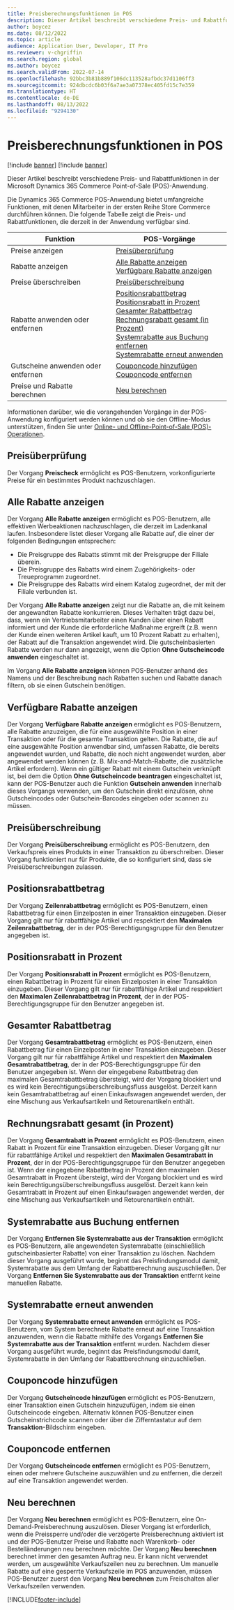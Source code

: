 ```yaml
---
title: Preisberechnungsfunktionen in POS
description: Dieser Artikel beschreibt verschiedene Preis- und Rabattfunktionen in der Microsoft Dynamics 365 Commerce Point-of-Sale (POS)-Anwendung.
author: boycez
ms.date: 08/12/2022
ms.topic: article
audience: Application User, Developer, IT Pro
ms.reviewer: v-chgriffin
ms.search.region: global
ms.author: boycez
ms.search.validFrom: 2022-07-14
ms.openlocfilehash: 92bbc3b81b889f106dc113528afbdc37d1106ff3
ms.sourcegitcommit: 924dbcdc6b03f6a7ae3a07378ec405fd15c7e359
ms.translationtype: HT
ms.contentlocale: de-DE
ms.lasthandoff: 08/13/2022
ms.locfileid: "9294130"
---
```

# <a name="pricing-functions-in-pos"></a>Preisberechnungsfunktionen in POS

[!include [banner](includes/banner.md)]
[!include [banner](includes/preview-banner.md)]

Dieser Artikel beschreibt verschiedene Preis- und Rabattfunktionen in der Microsoft Dynamics 365 Commerce Point-of-Sale (POS)-Anwendung.

Die Dynamics 365 Commerce POS-Anwendung bietet umfangreiche Funktionen, mit denen Mitarbeiter in der ersten Reihe Store Commerce durchführen können. Die folgende Tabelle zeigt die Preis- und Rabattfunktionen, die derzeit in der Anwendung verfügbar sind.

| Funktion                       | POS-Vorgänge |
|--------------------------------|----------------|
| Preise anzeigen                    | [Preisüberprüfung](#price-check) |
| Rabatte anzeigen                 | [Alle Rabatte anzeigen](#view-all-discounts)<br>[Verfügbare Rabatte anzeigen](#view-available-discounts) |
| Preise überschreiben                | [Preisüberschreibung](#price-override) |
| Rabatte anwenden oder entfernen      | [Positionsrabattbetrag](#line-discount-amount)<br>[Positionsrabatt in Prozent](#line-discount-percent)<br>[Gesamter Rabattbetrag](#total-discount-amount)<br>[Rechnungsrabatt gesamt (in Prozent)](#total-discount-percent)<br>[Systemrabatte aus Buchung entfernen](#remove-system-discounts-from-transaction)<br>[Systemrabatte erneut anwenden](#reapply-system-discounts) |
| Gutscheine anwenden oder entfernen        | [Couponcode hinzufügen](#add-coupon-code)<br>[Couponcode entfernen](#remove-coupon-code) |
| Preise und Rabatte berechnen | [Neu berechnen](#recalculate) |

Informationen darüber, wie die vorangehenden Vorgänge in der POS-Anwendung konfiguriert werden können und ob sie den Offline-Modus unterstützen, finden Sie unter [Online- und Offline-Point-of-Sale (POS)-Operationen](pos-operations.md).

## <a name="price-check"></a>Preisüberprüfung

Der Vorgang **Preischeck** ermöglicht es POS-Benutzern, vorkonfigurierte Preise für ein bestimmtes Produkt nachzuschlagen.

## <a name="view-all-discounts"></a>Alle Rabatte anzeigen

Der Vorgang **Alle Rabatte anzeigen** ermöglicht es POS-Benutzern, alle effektiven Werbeaktionen nachzuschlagen, die derzeit im Ladenkanal laufen. Insbesondere listet dieser Vorgang alle Rabatte auf, die einer der folgenden Bedingungen entsprechen:

- Die Preisgruppe des Rabatts stimmt mit der Preisgruppe der Filiale überein.
- Die Preisgruppe des Rabatts wird einem Zugehörigkeits- oder Treueprogramm zugeordnet.
- Die Preisgruppe des Rabatts wird einem Katalog zugeordnet, der mit der Filiale verbunden ist.

Der Vorgang **Alle Rabatte anzeigen** zeigt nur die Rabatte an, die mit keinem der angewandten Rabatte konkurrieren. Dieses Verhalten trägt dazu bei, dass, wenn ein Vertriebsmitarbeiter einen Kunden über einen Rabatt informiert und der Kunde die erforderliche Maßnahme ergreift (z.B. wenn der Kunde einen weiteren Artikel kauft, um 10 Prozent Rabatt zu erhalten), der Rabatt auf die Transaktion angewendet wird. Die gutscheinbasierten Rabatte werden nur dann angezeigt, wenn die Option **Ohne Gutscheincode anwenden** eingeschaltet ist.

Im Vorgang **Alle Rabatte anzeigen** können POS-Benutzer anhand des Namens und der Beschreibung nach Rabatten suchen und Rabatte danach filtern, ob sie einen Gutschein benötigen.

## <a name="view-available-discounts"></a>Verfügbare Rabatte anzeigen

Der Vorgang **Verfügbare Rabatte anzeigen** ermöglicht es POS-Benutzern, alle Rabatte anzuzeigen, die für eine ausgewählte Position in einer Transaktion oder für die gesamte Transaktion gelten. Die Rabatte, die auf eine ausgewählte Position anwendbar sind, umfassen Rabatte, die bereits angewendet wurden, und Rabatte, die noch nicht angewendet wurden, aber angewendet werden können (z. B. Mix-and-Match-Rabatte, die zusätzliche Artikel erfordern). Wenn ein gültiger Rabatt mit einem Gutschein verknüpft ist, bei dem die Option **Ohne Gutscheincode beantragen** eingeschaltet ist, kann der POS-Benutzer auch die Funktion **Gutschein anwenden** innerhalb dieses Vorgangs verwenden, um den Gutschein direkt einzulösen, ohne Gutscheincodes oder Gutschein-Barcodes eingeben oder scannen zu müssen.

## <a name="price-override"></a>Preisüberschreibung

Der Vorgang **Preisüberschreibung** ermöglicht es POS-Benutzern, den Verkaufspreis eines Produkts in einer Transaktion zu überschreiben. Dieser Vorgang funktioniert nur für Produkte, die so konfiguriert sind, dass sie Preisüberschreibungen zulassen.

## <a name="line-discount-amount"></a>Positionsrabattbetrag

Der Vorgang **Zeilenrabattbetrag** ermöglicht es POS-Benutzern, einen Rabattbetrag für einen Einzelposten in einer Transaktion einzugeben. Dieser Vorgang gilt nur für rabattfähige Artikel und respektiert den **Maximalen Zeilenrabattbetrag**, der in der POS-Berechtigungsgruppe für den Benutzer angegeben ist.

## <a name="line-discount-percent"></a>Positionsrabatt in Prozent

Der Vorgang **Positionsrabatt in Prozent** ermöglicht es POS-Benutzern, einen Rabattbetrag in Prozent für einen Einzelposten in einer Transaktion einzugeben. Dieser Vorgang gilt nur für rabattfähige Artikel und respektiert den **Maximalen Zeilenrabattbetrag in Prozent**, der in der POS-Berechtigungsgruppe für den Benutzer angegeben ist.

## <a name="total-discount-amount"></a>Gesamter Rabattbetrag

Der Vorgang **Gesamtrabattbetrag** ermöglicht es POS-Benutzern, einen Rabattbetrag für einen Einzelposten in einer Transaktion einzugeben. Dieser Vorgang gilt nur für rabattfähige Artikel und respektiert den **Maximalen Gesamtrabattbetrag**, der in der POS-Berechtigungsgruppe für den Benutzer angegeben ist. Wenn der eingegebene Rabattbetrag den maximalen Gesamtrabattbetrag übersteigt, wird der Vorgang blockiert und es wird kein Berechtigungsüberschreibungsfluss ausgelöst. Derzeit kann kein Gesamtrabattbetrag auf einen Einkaufswagen angewendet werden, der eine Mischung aus Verkaufsartikeln und Retourenartikeln enthält.

## <a name="total-discount-percent"></a>Rechnungsrabatt gesamt (in Prozent)

Der Vorgang **Gesamtrabatt in Prozent** ermöglicht es POS-Benutzern, einen Rabatt in Prozent für eine Transaktion einzugeben. Dieser Vorgang gilt nur für rabattfähige Artikel und respektiert den **Maximalen Gesamtrabatt in Prozent**, der in der POS-Berechtigungsgruppe für den Benutzer angegeben ist. Wenn der eingegebene Rabattbetrag in Prozent den maximalen Gesamtrabatt in Prozent übersteigt, wird der Vorgang blockiert und es wird kein Berechtigungsüberschreibungsfluss ausgelöst. Derzeit kann kein Gesamtrabatt in Prozent auf einen Einkaufswagen angewendet werden, der eine Mischung aus Verkaufsartikeln und Retourenartikeln enthält.

## <a name="remove-system-discounts-from-transaction"></a>Systemrabatte aus Buchung entfernen

Der Vorgang **Entfernen Sie Systemrabatte aus der Transaktion** ermöglicht es POS-Benutzern, alle angewendeten Systemrabatte (einschließlich gutscheinbasierter Rabatte) von einer Transaktion zu löschen. Nachdem dieser Vorgang ausgeführt wurde, beginnt das Preisfindungsmodul damit, Systemrabatte aus dem Umfang der Rabattberechnung auszuschließen. Der Vorgang **Entfernen Sie Systemrabatte aus der Transaktion** entfernt keine manuellen Rabatte.

## <a name="reapply-system-discounts"></a>Systemrabatte erneut anwenden

Der Vorgang **Systemrabatte erneut anwenden** ermöglicht es POS-Benutzern, vom System berechnete Rabatte erneut auf eine Transaktion anzuwenden, wenn die Rabatte mithilfe des Vorgangs **Entfernen Sie Systemrabatte aus der Transaktion** entfernt wurden. Nachdem dieser Vorgang ausgeführt wurde, beginnt das Preisfindungsmodul damit, Systemrabatte in den Umfang der Rabattberechnung einzuschließen.

## <a name="add-coupon-code"></a>Couponcode hinzufügen

Der Vorgang **Gutscheincode hinzufügen** ermöglicht es POS-Benutzern, einer Transaktion einen Gutschein hinzuzufügen, indem sie einen Gutscheincode eingeben. Alternativ können POS-Benutzer einen Gutscheinstrichcode scannen oder über die Zifferntastatur auf dem **Transaktion**-Bildschirm eingeben.

## <a name="remove-coupon-code"></a>Couponcode entfernen

Der Vorgang **Gutscheincode entfernen** ermöglicht es POS-Benutzern, einen oder mehrere Gutscheine auszuwählen und zu entfernen, die derzeit auf eine Transaktion angewendet werden.

## <a name="recalculate"></a>Neu berechnen

Der Vorgang **Neu berechnen** ermöglicht es POS-Benutzern, eine On-Demand-Preisberechnung auszulösen. Dieser Vorgang ist erforderlich, wenn die Preissperre und/oder die verzögerte Preisberechnung aktiviert ist und der POS-Benutzer Preise und Rabatte nach Warenkorb- oder Bestelländerungen neu berechnen möchte. Der Vorgang **Neu berechnen** berechnet immer den gesamten Auftrag neu. Er kann nicht verwendet werden, um ausgewählte Verkaufszeilen neu zu berechnen. Um manuelle Rabatte auf eine gesperrte Verkaufszeile im POS anzuwenden, müssen POS-Benutzer zuerst den Vorgang **Neu berechnen** zum Freischalten aller Verkaufszeilen verwenden.

[!INCLUDE[footer-include](../includes/footer-banner.md)]
